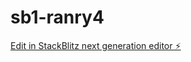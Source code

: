 # sb1-ranry4

[Edit in StackBlitz next generation editor ⚡️](https://stackblitz.com/~/github.com/MaxMolina1975/sb1-ranry4)